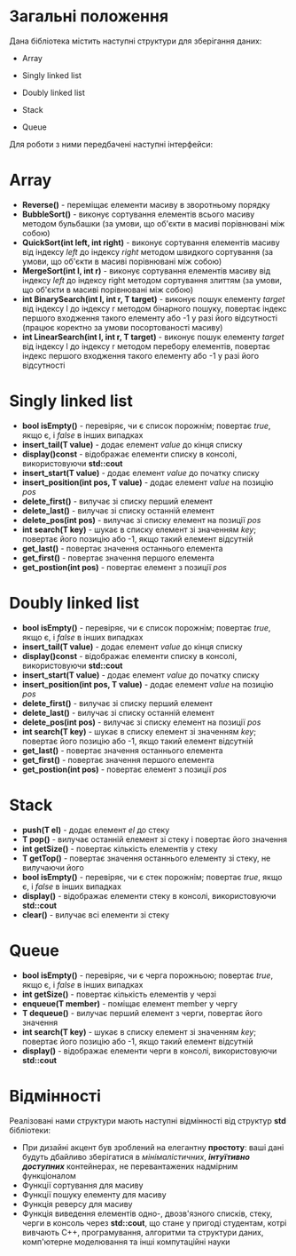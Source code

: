 # Загальні положення

Дана бібліотека містить наступні структури для зберігання даних:

* Array

* Singly linked list

* Doubly linked list

* Stack

* Queue

Для роботи з ними передбачені наступні інтерфейси:

# Array

* **Reverse()** - переміщає елементи масиву в зворотньому порядку
* **BubbleSort()** - виконує сортування елементів всього масиву методом бульбашки (за умови, що об'єкти в масиві порівнювані між собою)
* **QuickSort(int left, int right)** - виконує сортування елементів масиву від індексу _left_ до індексу _right_ методом швидкого сортування (за умови, що об'єкти в масиві порівнювані між собою)
*	**MergeSort(int l, int r)** - виконує сортування елементів масиву від індексу _left_ до індексу right методом сортування злиттям (за умови, що об'єкти в масиві порівнювані між собою)
* **int BinarySearch(int l, int r, T target)** - виконує пошук елементу _target_ від індексу l до індексу r методом бінарного пошуку, повертає індекс першого входження такого елементу або -1 у разі його відсутності (працює коректно за умови посортованості масиву)
* **int LinearSearch(int l, int r, T target)** - виконує пошук елементу _target_ від індексу l до індексу r методом перебору елементів, повертає індекс першого входження такого елементу або -1 у разі його відсутності

# Singly linked list

* **bool isEmpty()** - перевіряє, чи є список порожнім; повертає _true_, якщо є, і _false_ в інших випадках
* **insert_tail(T value)** - додає елемент _value_ до кінця списку
*	**display()const** - відображає елементи списку в консолі, використовуючи **std::cout**
*	**insert_start(T value)** - додає елемент _value_ до початку списку
*	**insert_position(int pos, T value)** - додає елемент _value_ на позицію _pos_
*	**delete_first()** - вилучає зі списку перший елемент
*	**delete_last()** - вилучає зі списку останній елемент
*	**delete_pos(int pos)** - вилучає зі списку елемент на позиції _pos_
*	**int search(T key)** - шукає в списку елемент зі значенням _key_; повертає його позицію або -1, якщо такий елемент відсутній
*	**get_last()** - повертає значення останнього елемента
*	**get_first()** - повертає значення першого елемента
*	**get_postion(int pos)** - повертає елемент з позиції _pos_

# Doubly linked list

* **bool isEmpty()** - перевіряє, чи є список порожнім; повертає _true_, якщо є, і _false_ в інших випадках
* **insert_tail(T value)** - додає елемент _value_ до кінця списку
*	**display()const** - відображає елементи списку в консолі, використовуючи **std::cout**
*	**insert_start(T value)** - додає елемент _value_ до початку списку
*	**insert_position(int pos, T value)** - додає елемент _value_ на позицію _pos_
*	**delete_first()** - вилучає зі списку перший елемент
*	**delete_last()** - вилучає зі списку останній елемент
*	**delete_pos(int pos)** - вилучає зі списку елемент на позиції _pos_
*	**int search(T key)** - шукає в списку елемент зі значенням _key_; повертає його позицію або -1, якщо такий елемент відсутній
*	**get_last()** - повертає значення останнього елемента
*	**get_first()** - повертає значення першого елемента
*	**get_postion(int pos)** - повертає елемент з позиції _pos_

# Stack

*	**push(T el)** - додає елемент _el_ до стеку
*	**T pop()** - вилучає останній елемент зі стеку і повертає його значення
*	**int getSize()** - повертає кількість елементів у стеку
*	**T getTop()** - повертає значення останнього елементу зі стеку, не вилучаючи його
*	**bool isEmpty()** - перевіряє, чи є стек порожнім; повертає _true_, якщо є, і _false_ в інших випадках
*	**display()** - відображає елементи стеку в консолі, використовуючи **std::cout**
*	**clear()** - вилучає всі елементи зі стеку

# Queue 

* **bool isEmpty()** - перевіряє, чи є черга порожньою; повертає _true_, якщо є, і _false_ в інших випадках
*	**int getSize()** - повертає кількість елементів у черзі
*	**enqueue(T member)** - поміщає елемент member у чергу
*	**T dequeue()** - вилучає перший елемент з черги, повертає його значення
*	**int search(T key)** - шукає в списку елемент зі значенням _key_; повертає його позицію або -1, якщо такий елемент відсутній
*	**display()** - відображає елементи черги в консолі, використовуючи **std::cout**

# Відмінності

Реалізовані нами структури мають наступні відмінності від структур **std** бібліотеки:

* При дизайні акцент був зроблений на елегантну **простоту**: ваші дані будуть дбайливо зберігатися в *мінімалістичних*, _**інтуїтивно доступних**_ контейнерах, не перевантажених надмірним функціоналом 
* Функції сортування для масиву
* Функції пошуку елементу для масиву
* Функція реверсу для масиву
* Функція виведення елементів одно-, двозв'язного списків, стеку, черги в консоль через **std::cout**, що стане у пригоді студентам, котрі вивчають С++, програмування, алгоритми та структури даних, комп'ютерне моделювання та інші компутаційні науки
